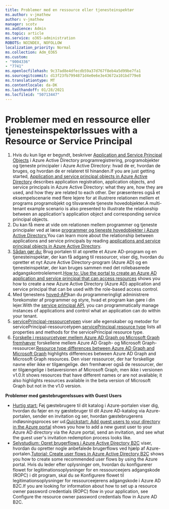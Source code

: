 ```yaml
---
title: Problemer med en ressource eller tjenesteinspektør
ms.author: v-jmathew
author: v-jmathew
manager: scotv
ms.audience: Admin
ms.topic: article
ms.service: o365-administration
ROBOTS: NOINDEX, NOFOLLOW
localization_priority: Normal
ms.collection: Adm_O365
ms.custom:
- "9004336"
- "7741"
ms.openlocfilehash: 9c37ad8e4dfecdb59a37d767f8eb4a5d99be7fa1
ms.sourcegitcommit: d13f23fb7994871d4e0e6e3e43672a101bd779e8
ms.translationtype: MT
ms.contentlocale: da-DK
ms.lasthandoff: 01/28/2021
ms.locfileid: "50713447"
---
```

# <a name="issues-with-a-resource-or-service-principal"></a><span data-ttu-id="0a2ca-102">Problemer med en ressource eller tjenesteinspektør</span><span class="sxs-lookup"><span data-stu-id="0a2ca-102">Issues with a Resource or Service Principal</span></span>

1. <span data-ttu-id="0a2ca-103">Hvis du kun lige er begyndt, beskriver [Application and Service Principal Objects](https://docs.microsoft.com/azure/active-directory/develop/app-objects-and-service-principals) i Azure Active Directory programregistrering, programobjekter og tjeneste principaler i Azure Active Directory: hvad de er, hvordan de bruges, og hvordan de er relateret til hinanden.</span><span class="sxs-lookup"><span data-stu-id="0a2ca-103">If you are just getting started, [Application and service principal objects in Azure Active Directory](https://docs.microsoft.com/azure/active-directory/develop/app-objects-and-service-principals) describes application registration, application objects, and service principals in Azure Active Directory: what they are, how they are used, and how they are related to each other.</span></span> <span data-ttu-id="0a2ca-104">Der præsenteres også et eksempelscenarie med flere lejere for at illustrere relationen mellem et programs programobjekt og tilsvarende tjeneste hovedobjekter.</span><span class="sxs-lookup"><span data-stu-id="0a2ca-104">A multi-tenant example scenario is also presented to illustrate the relationship between an application's application object and corresponding service principal objects.</span></span>
2. <span data-ttu-id="0a2ca-105">Du kan få mere at vide om relationen mellem programmer og tjeneste principaler ved at læse [programmer og tjeneste hovedobjekter i Azure Active Directory.](https://docs.microsoft.com/azure/active-directory/develop/app-objects-and-service-principals)</span><span class="sxs-lookup"><span data-stu-id="0a2ca-105">You can learn more about the relationship between applications and service principals by reading [applications and service principal objects in Azure Active Directory](https://docs.microsoft.com/azure/active-directory/develop/app-objects-and-service-principals).</span></span>
3. <span data-ttu-id="0a2ca-106">[Sådan gør du:](https://docs.microsoft.com/azure/active-directory/develop/howto-create-service-principal-portal) Brug portalen til at oprette et Azure AD-program og en tjenesteinspektør, der kan få adgang til ressourcer, viser dig, hvordan du opretter et nyt Azure Active Directory-program (Azure AD) og en tjenesteinspektør, der kan bruges sammen med det rollebaserede adgangskontrolelement.</span><span class="sxs-lookup"><span data-stu-id="0a2ca-106">[How to: Use the portal to create an Azure AD application and service principal that can access resources](https://docs.microsoft.com/azure/active-directory/develop/howto-create-service-principal-portal) shows you how to create a new Azure Active Directory (Azure AD) application and service principal that can be used with the role-based access control.</span></span>
4. <span data-ttu-id="0a2ca-107">Med tjenestens [hoved-API](https://docs.microsoft.com/graph/api/resources/serviceprincipal)kan du programmeringligt administrere forekomster af programmer og styre, hvad et program kan gøre i din lejer.</span><span class="sxs-lookup"><span data-stu-id="0a2ca-107">With the [service principal API](https://docs.microsoft.com/graph/api/resources/serviceprincipal), you can programmatically manage instances of applications and control what an application can do within your tenant.</span></span>
5. <span data-ttu-id="0a2ca-108">[servicePrincipal-ressourcetypen](https://docs.microsoft.com/graph/api/resources/serviceprincipal) viser alle egenskaber og metoder for servicePrincipal-ressourcetypen.</span><span class="sxs-lookup"><span data-stu-id="0a2ca-108">[servicePrincipal resource type](https://docs.microsoft.com/graph/api/resources/serviceprincipal) lists all properties and methods for the servicePrincipal resource type.</span></span>
6. <span data-ttu-id="0a2ca-109">[Forskelle i ressourcetyper mellem Azure AD Graph og Microsoft Graph fremhæver](https://docs.microsoft.com/graph/migrate-azure-ad-graph-resource-differences) forskellene mellem Azure AD Graph- og Microsoft Graph-ressourcer.</span><span class="sxs-lookup"><span data-stu-id="0a2ca-109">[Resource type differences between Azure AD Graph and Microsoft Graph](https://docs.microsoft.com/graph/migrate-azure-ad-graph-resource-differences) highlights differences between Azure AD Graph and Microsoft Graph resources.</span></span> <span data-ttu-id="0a2ca-110">Den viser ressourcer, der har forskellige navne eller ikke er tilgængelige. den fremhæver også de ressourcer, der er tilgængelige i betaversionen af Microsoft Graph, men ikke i versionen v1.0.</span><span class="sxs-lookup"><span data-stu-id="0a2ca-110">It shows resources that have different names or are not available; it also highlights resources available in the beta version of Microsoft Graph but not in the v1.0 version.</span></span>

<span data-ttu-id="0a2ca-111">**Problemer med gæstebrugere**</span><span class="sxs-lookup"><span data-stu-id="0a2ca-111">**Issues with Guest Users**</span></span>

- <span data-ttu-id="0a2ca-112">[Hurtig start:](https://docs.microsoft.com/azure/active-directory/external-identities/b2b-quickstart-add-guest-users-portal#prerequisites) Føj gæstebrugere til dit katalog i Azure-portalen viser dig, hvordan du føjer en ny gæstebruger til dit Azure AD-katalog via Azure-portalen, sender en invitation og ser, hvordan gæstebrugerens indløsningsproces ser ud.</span><span class="sxs-lookup"><span data-stu-id="0a2ca-112">[Quickstart: Add guest users to your directory in the Azure portal](https://docs.microsoft.com/azure/active-directory/external-identities/b2b-quickstart-add-guest-users-portal#prerequisites) shows you how to add a new guest user to your Azure AD directory via the Azure portal, send an invitation, and see what the guest user's invitation redemption process looks like.</span></span>
- <span data-ttu-id="0a2ca-113">[Selvstudium: Opret brugerflows i Azure Active Directory B2C](https://docs.microsoft.com/azure/active-directory-b2c/tutorial-create-user-flows) viser, hvordan du opretter nogle anbefalede brugerflows ved hjælp af Azure-portalen.</span><span class="sxs-lookup"><span data-stu-id="0a2ca-113">[Tutorial: Create user flows in Azure Active Directory B2C](https://docs.microsoft.com/azure/active-directory-b2c/tutorial-create-user-flows) shows you how to create some recommended user flows by using the Azure portal.</span></span> <span data-ttu-id="0a2ca-114">Hvis du leder efter oplysninger om, hvordan du konfigurerer flowet for legitimationsoplysninger for en ressourceejers adgangskode (ROPC) i dit program, skal du se Konfigurere flowet til legitimationsoplysninger for ressourceejerens adgangskode i Azure AD B2C.</span><span class="sxs-lookup"><span data-stu-id="0a2ca-114">If you are looking for information about how to set up a resource owner password credentials (ROPC) flow in your application, see Configure the resource owner password credentials flow in Azure AD B2C.</span></span>
